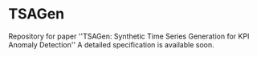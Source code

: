 # TSAGen
Repository for paper ''TSAGen: Synthetic Time Series Generation for KPI Anomaly Detection''
A detailed specification is available soon.
